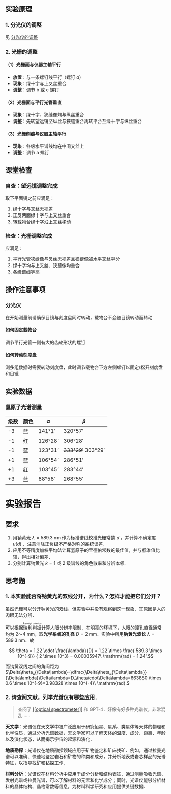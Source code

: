 ## 实验原理

### 1. 分光仪的调整

见 [分光仪的调整](分光仪的调整.textile)

### 2. 光栅的调整

#### （1）光栅面与仪器主轴平行

- **放置**：与一条螺钉线平行（螺钉 $a$）
- **现象**：绿十字与上叉丝重合
- **调整**：调节 b 或 c 螺钉

#### （2）光栅面与平行光管垂直

- **现象**：绿十字、狭缝像均与纵丝重合
- **调整**：先转望远镜至纵丝与狭缝重合再转平台至绿十字与纵丝重合

#### （3）光栅刻痕与仪器主轴平行

- **现象**：各级水平谱线均在中间叉丝上
- **调整**：调节 a 螺钉

## 课堂检查

### 自查：望远镜调整完成

取下平面镜之前应满足：

1. 绿十字与叉丝无视差
2. 正反两面绿十字与上叉丝重合
3. 转载物台绿十字沿上叉丝移动

### 检查：光栅调整完成

应满足：

1. 平行光管狭缝像与叉丝无视差且狭缝像被水平叉丝平分
2. 绿十字均与上叉丝、狭缝像均重合
3. 各级谱线等高

## 操作注意事项

### 分光仪

在开始测量前请确保目镜与刻度盘同时转动，载物台不会随目镜转动而转动

#### 如何固定载物台

调节平行光管一侧有大的齿轮形状的螺钉

#### 如何转动刻度盘

测多组数据时需要转动刻度盘，此时调节载物台下方左侧螺钉以固定/松开刻度盘和目镜

## 实验数据

### 氢原子光谱测量

| 级数 | 颜色 | $\alpha$ | $\beta$             |
| ---- | ---- | -------- | ------------------- |
| -3   | 蓝   | 141°1′   | 320°57′             |
| -1   | 红   | 126°28′  | 306°28′             |
| -1   | 蓝   | 123°31′  | ~~333°29′~~ 303°29′ |
| +1   | 蓝   | 106°54′  | 286°51′             |
| +1   | 红   | 103°45′  | 283°44′             |
| +3   | 蓝   | 88°58′   | 268°55′             |
<!-- assert beta - alpha == 180 degree -->

# 实验报告

## 要求

1. 用钠黄光 $\lambda = 589.3\ \mathrm{nm}$ 作为标准谱线校准光栅常数 $d$ ，并计算不确定度 $u(d)$ ．注意消除正负级不严格对称的系统误差．
2. 应用不等精度加权平均法计算氢原子的里德伯常数的最佳值，并与标准值比较，得出相对偏差．
3. 分别计算钠黄光 $k=1$ 或 $2$ 级谱线的角色散率和分辨本领.

## 思考题

### 1. 本实验能否将钠黄光的双线分开，为什么？怎样才能把它们分开？

虽然光栅可以分开钠黄光的双线，但实验中并没有观察到这一现象．其原因是人的肉眼无法分辨．

可以根据<ruby>瑞利判据<rp>（</rp><rt>Rayleigh criterion</rt><rp>）</rp></ruby>计算人眼分辨率限制．在明亮的环境下，人眼的瞳孔直径通常约为 $2～4\ \mathrm{mm}$，取**光学系统的孔径** $D=2\ \mathrm{mm}$．实验中所用**钠黄光波长** $\lambda=589.3\ \mathrm{nm}$．故

$$ \theta = 1.22 \cdot \frac{\lambda}{D} = 1.22 \times \frac{ 589.3 \times 10^{-9}} { 2 \times 10^3} = 0.00035947\ \mathrm{rad} = 1.24'.$$

而钠黄双线之间的角间距为 $\Delta\theta_{\Delta\lambda}=\dfrac{\Delta\theta_{\Delta\lambda}}{\Delta\lambda}\Delta\lambda=D_\theta\cdot\Delta\lambda=663880 \times 0.6 \times 10^{-9}=3.98328 \times 10^{-4}\ \mathrm{rad}.$

<!-- TODO -->

### 2. 请查阅文献，列举光谱仪有哪些应用．

> 查阅了 <a href="https://en.wikipedia.org/wiki/Optical_spectrometer">[[optical spectrometer]]</a> 和 GPT-4．好像有好多种光谱仪，非常混乱……

**天文学**：光谱仪在天文学中被广泛应用于研究恒星、星系、类星体等天体的物理和化学性质，通过分析光谱数据，天文学家可以了解天体的温度、成分、距离、年龄以及演化状态，从而揭示宇宙的起源和演化．

**地质勘探**：光谱仪在地质勘探领域应用于矿物鉴定和矿床找矿．例如，通过拉曼光谱可以准确、快速地鉴定岩石和矿物的种类和成分，并分析地表或岩芯样品的光谱特征，以指导找矿和钻探工作．

**材料分析**：光谱仪在材料分析中应用于成分分析和结构表征．通过测量吸收光谱、发射光谱或拉曼光谱，可以了解材料的元素和化学成分；同时，光谱仪能够分析材料的晶体结构、晶格常数等信息，为材料科学研究和应用提供关键数据．
